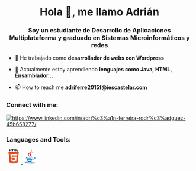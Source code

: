 <h1 align="center">Hola 👋, me llamo Adrián</h1>
<h3 align="center">Soy un estudiante de Desarrollo de Aplicaciones Multiplataforma y graduado en Sistemas Microinformáticos y redes</h3>

- 🔭 He trabajado como **desarrollador de webs con Wordpress**

- 🌱 Actualmente estoy aprendiendo **lenguajes como Java, HTML, Ensamblador...**

- 📫 How to reach me **adriferre2015f@iescastelar.com**

<h3 align="left">Connect with me:</h3>
<p align="left">
<a href="https://linkedin.com/in/adri%c3%a1n-ferreira-rodr%c3%adguez-45b658277/" target="blank"><img align="center" src="https://raw.githubusercontent.com/rahuldkjain/github-profile-readme-generator/master/src/images/icons/Social/linked-in-alt.svg" alt="https://www.linkedin.com/in/adri%c3%a1n-ferreira-rodr%c3%adguez-45b658277/" height="30" width="40" /></a>
</p>

<h3 align="left">Languages and Tools:</h3>
<p align="left"> <a href="https://www.w3.org/html/" target="_blank" rel="noreferrer"> <img src="https://raw.githubusercontent.com/devicons/devicon/master/icons/html5/html5-original-wordmark.svg" alt="html5" width="40" height="40"/> </a> <a href="https://www.java.com" target="_blank" rel="noreferrer"> <img src="https://raw.githubusercontent.com/devicons/devicon/master/icons/java/java-original.svg" alt="java" width="40" height="40"/> </a> </p>
